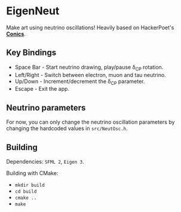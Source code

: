 # EigenNeut
Make art using neutrino oscillations! Heavily based on HackerPoet's [**Conics**](https://github.com/HackerPoet/Conics).

## Key Bindings
* Space Bar - Start neutrino drawing, play/pause δ<sub>CP</sub> rotation.
* Left/Right - Switch between electron, muon and tau neutrino.
* Up/Down - Increment/decrement the δ<sub>CP</sub> parameter.
* Escape - Exit the app.

## Neutrino parameters
For now, you can only change the neutrino oscillation parameters by changing the hardcoded values in `src/NeutOsc.h`.

## Building

Dependencies: `SFML 2`, `Eigen 3`.

Building with CMake:

* `mkdir build`
* `cd build`
* `cmake ..`
* `make`
